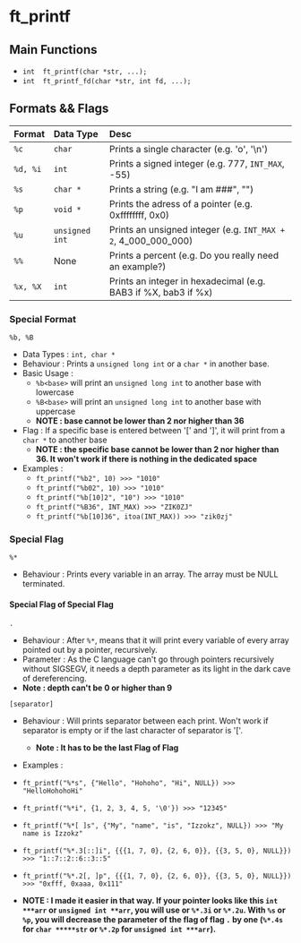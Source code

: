 # ft_printf

## Main Functions
- ```int  ft_printf(char *str, ...);```
- ```int  ft_printf_fd(char *str, int fd, ...);```

## Formats && Flags
|Format|Data Type|Desc|
|:-|:-|:-|
|```%c```|```char``` |Prints a single character (e.g. 'o', '\n')|
|```%d, %i```|```int```|Prints a signed integer (e.g. 777, ```INT_MAX```, -55)|
|```%s```|```char *```|Prints a string (e.g. "I am ###", "")|
|```%p```|```void *```|Prints the adress of a pointer (e.g. 0xffffffff, 0x0)|
|```%u```|```unsigned int```|Prints an unsigned integer (e.g. ```INT_MAX + 2```, 4_000_000_000)|
|```%%```|None|Prints a percent (e.g. Do you really need an example?)|
|```%x, %X```|```int```|Prints an integer in hexadecimal (e.g. BAB3 if %X, bab3 if %x)|

### Special Format
```%b, %B```

- Data Types : ```int, char *```
- Behaviour : Prints a ```unsigned long int``` or a ```char *``` in another base.
- Basic Usage :
  - ```%b<base>``` will print an ```unsigned long int``` to another base with lowercase
  - ```%B<base>``` will print an ```unsigned long int``` to another base with uppercase
  - **NOTE : base cannot be lower than 2 nor higher than 36**
- Flag : If a specific base is entered between '[' and ']', it will print from a ```char *``` to another base
  - **NOTE : the specific base cannot be lower than 2 nor higher than 36. It won't work if there is nothing in the dedicated space**
- Examples :
  - ```ft_printf("%b2", 10) >>> "1010"```
  - ```ft_printf("%b02", 10) >>> "1010"```
  - ```ft_printf("%b[10]2", "10") >>> "1010"```
  - ```ft_printf("%B36", INT_MAX) >>> "ZIK0ZJ"```
  - ```ft_printf("%b[10]36", itoa(INT_MAX)) >>> "zik0zj"```

### Special Flag
```%*```

- Behaviour : Prints every variable in an array. The array must be NULL terminated.
#### Special Flag of Special Flag
```.```

- Behaviour : After ```%*```, means that it will print every variable of every array pointed out by a pointer, recursively.
- Parameter : As the C language can't go through pointers recursively without SIGSEGV, it needs a depth parameter as its light in the dark cave of dereferencing.
 - **Note : depth can't be 0 or higher than 9**

```[separator]```

- Behaviour : Will prints separator between each print. Won't work if separator is empty or if the last character of separator is '['.
  - **Note : It has to be the last Flag of Flag**

- Examples :
 - ```ft_printf("%*s", {"Hello", "Hohoho", "Hi", NULL}) >>> "HelloHohohoHi"```
 - ```ft_printf("%*i", {1, 2, 3, 4, 5, '\0'}) >>> "12345"```
 - ```ft_printf("%*[ ]s", {"My", "name", "is", "Izzokz", NULL}) >>> "My name is Izzokz"```
 - ```ft_printf("%*.3[::]i", {{{1, 7, 0}, {2, 6, 0}}, {{3, 5, 0}, NULL}}) >>> "1::7::2::6::3::5"```
 - ```ft_printf("%*.2[, ]p", {{{1, 7, 0}, {2, 6, 0}}, {{3, 5, 0}, NULL}}) >>> "0xfff, 0xaaa, 0x111"```
- **NOTE : I made it easier in that way. If your pointer looks like this ```int ***arr``` or ```unsigned int **arr```, you will use or ```%*.3i``` or ```%*.2u```. With ```%s``` or ```%p```, you will decrease the parameter of the flag of flag ```.``` by one (```%*.4s``` for ```char *****str``` or ```%*.2p``` for ```unsigned int ***arr```).**
